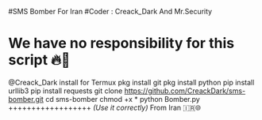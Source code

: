 #SMS Bomber For Iran
#Coder : Creack_Dark And Mr.Security
# We have no responsibility for this script 🔥💫
@Creack_Dark
install for Termux
pkg install git
pkg install python 
pip install urllib3
pip install requests
git clone https://github.com/CreackDark/sms-bomber.git
cd sms-bomber 
chmod +x *
python Bomber.py
++++++++++++++++++
*(Use it correctly)*
From Iran 🇮🇷🌐





